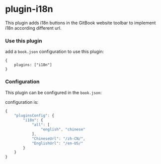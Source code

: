 # plugin-i18n

This plugin adds i18n buttons in the GitBook website toolbar to implement i18n according different url.

### Use this plugin

add a `book.json` configuration to use this plugin:

```
{
    plugins: ["i18n"]
}
```

### Configuration

This plugin can be configured in the `book.json`:

configuration is:

```js
{
    "pluginsConfig": {
        "i18n": {
            "all": [
                "english", "chinese"
            ],
            "ChineseUrl": "/zh-CN/",
            "EnglishUrl": "/en-US/"
        }
    }
}
```


